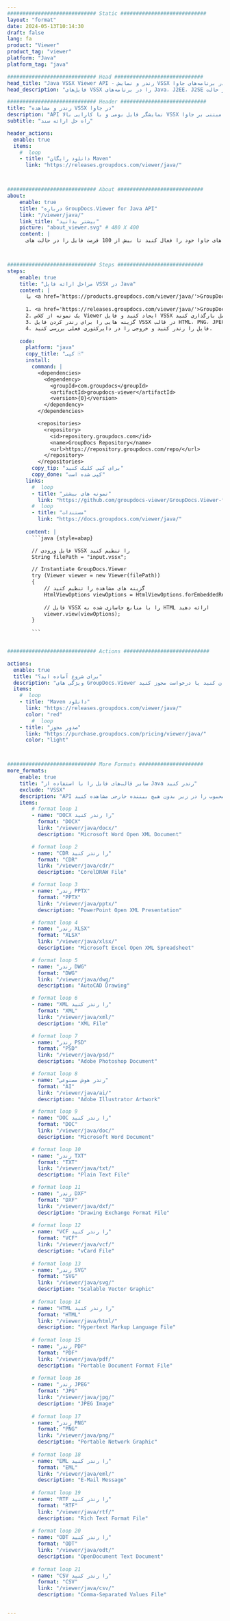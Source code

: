 ```yaml
---
############################# Static ############################
layout: "format"
date: 2024-05-13T10:14:30
draft: false
lang: fa
product: "Viewer"
product_tag: "viewer"
platform: "Java"
platform_tag: "java"

############################# Head #############################
head_title: "Java VSSX Viewer API - رندر و نمایش VSSX در برنامه‌های جاوا"
head_description: "فایل‌های VSSX را در برنامه‌های Java، J2EE، J2SE مشاهده کنید. از مشاهده بیش از 180 فرمت سند و فایل تصویر در حالت HTML، PDF یا تصویر با ویژگی های پیشرفته برای مدیریت گزینه های مشاهده اسناد پشتیبانی می کند."

############################# Header ############################
title: "رندر و مشاهده VSSX در جاوا" 
description: "API نمایشگر فایل بومی و با کارایی بالا VSSX برای برنامه‌های مبتنی بر جاوا، J2EE و J2SE، که از طیف گسترده‌ای از ویژگی‌های اضافی برای سفارشی‌سازی ظاهر قالب سند خروجی پشتیبانی می‌کند." 
subtitle: "راه حل ارائه سند" 

header_actions:
  enable: true
  items:
    #  loop
    - title: "دانلود رایگان Maven"
      link: "https://releases.groupdocs.com/viewer/java/"



############################# About ############################
about:
    enable: true
    title: "درباره GroupDocs.Viewer for Java API"
    link: "/viewer/java/"
    link_title: "بیشتر بدانید"
    picture: "about_viewer.svg" # 480 X 400
    content: |
      برنامه های جاوا خود را فعال کنید تا بیش از 180 فرمت فایل را در حالت های HTML، PDF یا تصویر با استفاده از GroupDocs.Viewer برای API های جاوا بدون نصب نرم افزار اضافی نمایش دهند. مانند مایکروسافت آفیس، آپاچی اوپن آفیس، Adobe Acrobat Reader و غیره. توسعه دهندگان به راحتی می توانند تمام تصاویر و انواع اسناد محبوب از جمله Microsoft Office، OpenDocument، HTML، PDF، Archive، Diagrams، Photoshop، AutoCAD و فرمت های زبان برنامه نویسی را در داخل برنامه های جاوا مشاهده کنند. رندر سریع و با کیفیت



############################# Steps ############################
steps:
    enable: true
    title: "مراحل ارائه فایل VSSX در Java" 
    content: |
      با <a href='https://products.groupdocs.com/viewer/java/'>GroupDocs.Viewer</a> می‌توانید VSSX را در چند مرحله به HTML، JPEG، PNG یا PDF تبدیل کنید.
      
      1. <a href='https://releases.groupdocs.com/viewer/java/'>GroupDocs.Viewer برای جاوا</a> را به عنوان وابستگی به پروژه خود اضافه کنید. 
      2. یک نمونه از کلاس Viewer ایجاد کنید و فایل VSSX را با مسیر کامل بارگذاری کنید.  
      3. گزینه هایی را برای رندر کردن فایل VSSX در قالب HTML، PNG، JPEG یا PDF تنظیم کنید. 
      4. فایل را رندر کنید و خروجی را در دایرکتوری فعلی بررسی کنید. 
   
    code:
      platform: "java"
      copy_title: "کپی 🀄"
      install:
        command: |
          <dependencies>
            <dependency>
              <groupId>com.groupdocs</groupId>
              <artifactId>groupdocs-viewer</artifactId>
              <version>{0}</version>
            </dependency>
          </dependencies>

          <repositories>
            <repository>
              <id>repository.groupdocs.com</id>
              <name>GroupDocs Repository</name>
              <url>https://repository.groupdocs.com/repo/</url>
            </repository>
          </repositories>
        copy_tip: "برای کپی کلیک کنید"
        copy_done: "کپی شده است"
      links:
        #  loop
        - title: "نمونه های بیشتر"
          link: "https://github.com/groupdocs-viewer/GroupDocs.Viewer-for-Java"
        #  loop
        - title: "مستندات"
          link: "https://docs.groupdocs.com/viewer/java/"
          
      content: |
        ```java {style=abap}

        // فایل ورودی VSSX را تنظیم کنید
        String filePath = "input.vssx";

        // Instantiate GroupDocs.Viewer
        try (Viewer viewer = new Viewer(filePath))
        {
            // گزینه های مشاهده را تنظیم کنید
            HtmlViewOptions viewOptions = HtmlViewOptions.forEmbeddedResources();
                
            // فایل VSSX را با منابع جاسازی شده به HTML ارائه دهید
            viewer.view(viewOptions);
        }

        ```
            

############################# Actions ############################

actions:
  enable: true
  title: "برای شروع آماده اید؟"
  description: "ویژگی های GroupDocs.Viewer را به صورت رایگان امتحان کنید یا درخواست مجوز کنید"
  items:
    #  loop
    - title: "Maven دانلود"
      link: "https://releases.groupdocs.com/viewer/java/"
      color: "red"
        #  loop
    - title: "صدور مجوز"
      link: "https://purchase.groupdocs.com/pricing/viewer/java/"
      color: "light"



############################# More Formats #####################
more_formats:
    enable: true
    title: "سایر قالب‌های فایل را با استفاده از Java رندر کنید"
    exclude: "VSSX"
    description: "API نمایشگر اسناد و تصاویر چند فرمت برای جاوا. برخی از قالب‌های فایل محبوب را در زیر بدون هیچ بیننده خارجی مشاهده کنید."
    items: 
        # format loop 1
        - name: "DOCX را رندر کنید"
          format: "DOCX"
          link: "/viewer/java/docx/"
          description: "Microsoft Word Open XML Document" 

        # format loop 2
        - name: "CDR را رندر کنید" 
          format: "CDR"
          link: "/viewer/java/cdr/"
          description: "CorelDRAW File" 

        # format loop 3
        - name: "رندر PPTX"
          format: "PPTX"
          link: "/viewer/java/pptx/"
          description: "PowerPoint Open XML Presentation" 

        # format loop 4
        - name: "رندر XLSX"
          format: "XLSX"
          link: "/viewer/java/xlsx/"
          description: "Microsoft Excel Open XML Spreadsheet" 

        # format loop 5
        - name: "رندر DWG"
          format: "DWG"
          link: "/viewer/java/dwg/"
          description: "AutoCAD Drawing"

        # format loop 6
        - name: "XML را رندر کنید"
          format: "XML"
          link: "/viewer/java/xml/"
          description: "XML File"

        # format loop 7
        - name: "رندر PSD"
          format: "PSD"
          link: "/viewer/java/psd/"
          description: "Adobe Photoshop Document"

        # format loop 8
        - name: "رندر هوش مصنوعی"
          format: "AI"
          link: "/viewer/java/ai/"
          description: "Adobe Illustrator Artwork"

        # format loop 9
        - name: "DOC را رندر کنید"
          format: "DOC"
          link: "/viewer/java/doc/"
          description: "Microsoft Word Document" 

        # format loop 10
        - name: "رندر TXT" 
          format: "TXT"
          link: "/viewer/java/txt/"
          description: "Plain Text File" 

        # format loop 11
        - name: "رندر DXF" 
          format: "DXF"
          link: "/viewer/java/dxf/"
          description: "Drawing Exchange Format File"  
          
        # format loop 12
        - name: "VCF را رندر کنید"
          format: "VCF"
          link: "/viewer/java/vcf/"
          description: "vCard File"  
              
        # format loop 13
        - name: "رندر SVG"
          format: "SVG"
          link: "/viewer/java/svg/"
          description: "Scalable Vector Graphic" 
          
        # format loop 14
        - name: "HTML را رندر کنید"
          format: "HTML"
          link: "/viewer/java/html/"
          description: "Hypertext Markup Language File" 
          
        # format loop 15
        - name: "رندر PDF"
          format: "PDF"
          link: "/viewer/java/pdf/"
          description: "Portable Document Format File"
          
        # format loop 16
        - name: "رندر JPEG"
          format: "JPG"
          link: "/viewer/java/jpg/"
          description: "JPEG Image"
          
        # format loop 17
        - name: "رندر PNG"
          format: "PNG"
          link: "/viewer/java/png/"
          description: "Portable Network Graphic" 
          
        # format loop 18
        - name: "EML را رندر کنید"
          format: "EML"
          link: "/viewer/java/eml/"
          description: "E-Mail Message" 
          
        # format loop 19
        - name: "RTF را رندر کنید"
          format: "RTF"
          link: "/viewer/java/rtf/"
          description: "Rich Text Format File" 
          
        # format loop 20
        - name: "ODT را رندر کنید"
          format: "ODT"
          link: "/viewer/java/odt/"
          description: "OpenDocument Text Document" 
          
        # format loop 21
        - name: "CSV را رندر کنید"
          format: "CSV"
          link: "/viewer/java/csv/"
          description: "Comma-Separated Values File" 


---
```

